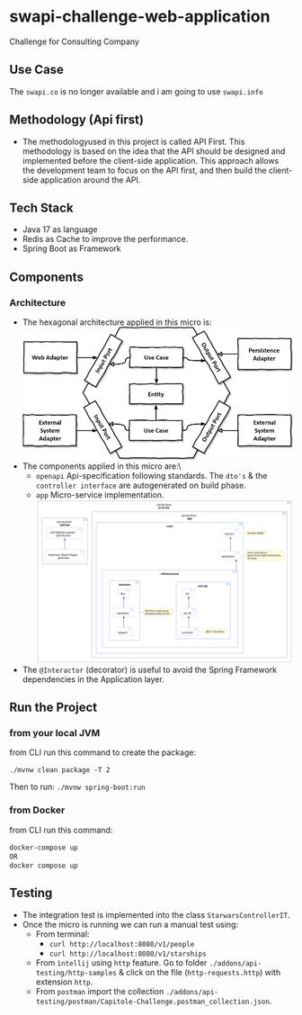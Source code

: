 # swapi-challenge-web-application
Challenge for Consulting Company

## Use Case
The `swapi.co` is no longer available and i am going to use `swapi.info` 

## Methodology (Api first) 
- The methodologyused in this project is called API First. This methodology is based on the idea that the API should be designed and implemented before the client-side application. This approach allows the development team to focus on the API first, and then build the client-side application around the API.

## Tech Stack
- Java 17 as language
- Redis as Cache to improve the performance.
- Spring Boot as Framework

## Components
### Architecture
- The hexagonal architecture applied in this micro is:\
  ![](addons/docs/uml/architecture/hexagonal.png)
- The components applied in this micro are:\
    - `openapi` Api-specification following standards. The `dto's` & the `controller interface` are autogenerated on build phase.
    - `app` Micro-service implementation.
      ![](addons/docs/uml/architecture/architecture.svg)
- The `@Interactor` (decorator) is useful to avoid the Spring Framework dependencies in the Application layer.

## Run the Project
### from your local JVM
from CLI run this command to create the package:
````
./mvnw clean package -T 2
````  

Then to run:
````./mvnw spring-boot:run````

### from Docker
from CLI run this command:
````
docker-compose up
OR
docker compose up
````

## Testing
- The integration test is implemented into the class `StarwarsControllerIT`.
- Once the micro is running we can run a manual test using:
    - From terminal:
      - `curl http://localhost:8080/v1/people`
      - `curl http://localhost:8080/v1/starships`
    - From `ìntellij` using `http` feature. Go to folder `./addons/api-testing/http-samples` & click on the file (`http-requests.http`) with extension `http`.
    - From `postman` import the collection `./addons/api-testing/postman/Capitole-Challenge.postman_collection.json`. 
